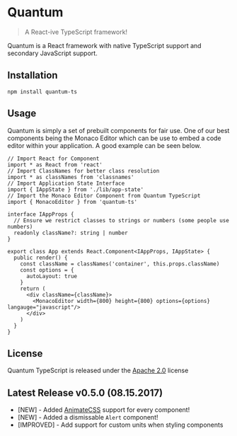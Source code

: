 # Quantum
> A React-ive TypeScript framework!

Quantum is a React framework with native TypeScript support and secondary JavaScript support.

## Installation
`npm install quantum-ts`

## Usage
Quantum is simply a set of prebuilt components for fair use. One of our best components being the Monaco Editor which can be use to embed a code editor within your application. A good example can be seen below.

```tsx
// Import React for Component
import * as React from 'react'
// Import ClassNames for better class resolution
import * as classNames from 'classnames'
// Import Application State Interface
import { IAppState } from './lib/app-state'
// Import the Monaco Editor Component from Quantum TypeScript
import { MonacoEditor } from 'quantum-ts'

interface IAppProps {
  // Ensure we restrict classes to strings or numbers (some people use numbers)
  readonly className?: string | number
}

export class App extends React.Component<IAppProps, IAppState> {
  public render() {
    const className = classNames('container', this.props.className)
    const options = {
      autoLayout: true
    }
    return (
      <div className={className}>
        <MonacoEditor width={800} height={800} options={options} langauge="javascript"/>
      </div>
    )
  }
}
```

## License
Quantum TypeScript is released under the [Apache 2.0](https://choosealicense.com/licenses/apache-2.0/) license

## Latest Release v0.5.0 (08.15.2017)
 - [NEW] - Added [AnimateCSS](https://daneden.github.io/animate.css/) support for every component!
 - [NEW] - Added a dismissable `Alert` component!
 - [IMPROVED] - Add support for custom units when styling components
